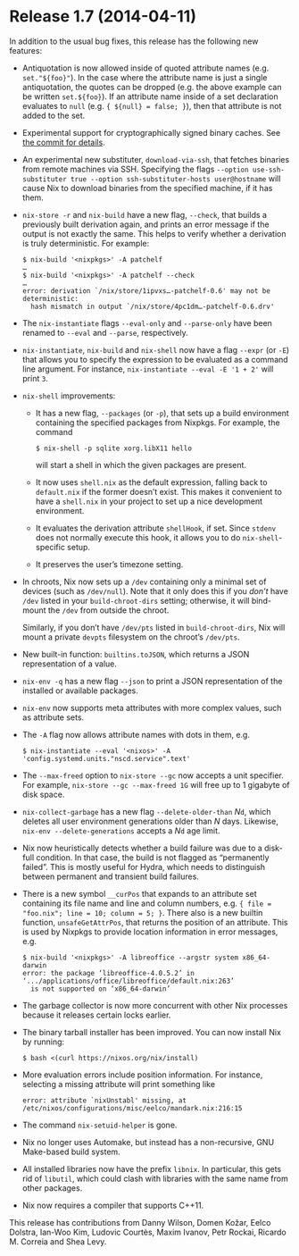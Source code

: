 # Release 1.7 (2014-04-11)

In addition to the usual bug fixes, this release has the following new
features:

  - Antiquotation is now allowed inside of quoted attribute names (e.g.
    `set."${foo}"`). In the case where the attribute name is just a
    single antiquotation, the quotes can be dropped (e.g. the above
    example can be written `set.${foo}`). If an attribute name inside of
    a set declaration evaluates to `null` (e.g. `{ ${null} = false; }`),
    then that attribute is not added to the set.

  - Experimental support for cryptographically signed binary caches. See
    [the commit for
    details](https://github.com/NixOS/nix/commit/0fdf4da0e979f992db75cc17376e455ddc5a96d8).

  - An experimental new substituter, `download-via-ssh`, that fetches
    binaries from remote machines via SSH. Specifying the flags
    `--option
                    use-ssh-substituter true --option ssh-substituter-hosts
                    user@hostname` will cause Nix to download binaries from the
    specified machine, if it has them.

  - `nix-store -r` and `nix-build` have a new flag, `--check`, that
    builds a previously built derivation again, and prints an error
    message if the output is not exactly the same. This helps to verify
    whether a derivation is truly deterministic. For example:
    
        $ nix-build '<nixpkgs>' -A patchelf
        …
        $ nix-build '<nixpkgs>' -A patchelf --check
        …
        error: derivation `/nix/store/1ipvxs…-patchelf-0.6' may not be deterministic:
          hash mismatch in output `/nix/store/4pc1dm…-patchelf-0.6.drv'

  - The `nix-instantiate` flags `--eval-only` and `--parse-only` have
    been renamed to `--eval` and `--parse`, respectively.

  - `nix-instantiate`, `nix-build` and `nix-shell` now have a flag
    `--expr` (or `-E`) that allows you to specify the expression to be
    evaluated as a command line argument. For instance, `nix-instantiate
    --eval -E
                    '1 + 2'` will print `3`.

  - `nix-shell` improvements:
    
      - It has a new flag, `--packages` (or `-p`), that sets up a build
        environment containing the specified packages from Nixpkgs. For
        example, the command
        
            $ nix-shell -p sqlite xorg.libX11 hello
        
        will start a shell in which the given packages are present.
    
      - It now uses `shell.nix` as the default expression, falling back
        to `default.nix` if the former doesn’t exist. This makes it
        convenient to have a `shell.nix` in your project to set up a
        nice development environment.
    
      - It evaluates the derivation attribute `shellHook`, if set. Since
        `stdenv` does not normally execute this hook, it allows you to
        do `nix-shell`-specific setup.
    
      - It preserves the user’s timezone setting.

  - In chroots, Nix now sets up a `/dev` containing only a minimal set
    of devices (such as `/dev/null`). Note that it only does this if you
    *don’t* have `/dev` listed in your `build-chroot-dirs` setting;
    otherwise, it will bind-mount the `/dev` from outside the chroot.
    
    Similarly, if you don’t have `/dev/pts` listed in
    `build-chroot-dirs`, Nix will mount a private `devpts` filesystem on
    the chroot’s `/dev/pts`.

  - New built-in function: `builtins.toJSON`, which returns a JSON
    representation of a value.

  - `nix-env -q` has a new flag `--json` to print a JSON representation
    of the installed or available packages.

  - `nix-env` now supports meta attributes with more complex values,
    such as attribute sets.

  - The `-A` flag now allows attribute names with dots in them, e.g.
    
        $ nix-instantiate --eval '<nixos>' -A 'config.systemd.units."nscd.service".text'

  - The `--max-freed` option to `nix-store --gc` now accepts a unit
    specifier. For example, `nix-store --gc --max-freed
                    1G` will free up to 1 gigabyte of disk space.

  - `nix-collect-garbage` has a new flag `--delete-older-than` *N*`d`,
    which deletes all user environment generations older than *N* days.
    Likewise, `nix-env
                    --delete-generations` accepts a *N*`d` age limit.

  - Nix now heuristically detects whether a build failure was due to a
    disk-full condition. In that case, the build is not flagged as
    “permanently failed”. This is mostly useful for Hydra, which needs
    to distinguish between permanent and transient build failures.

  - There is a new symbol `__curPos` that expands to an attribute set
    containing its file name and line and column numbers, e.g. `{ file =
    "foo.nix"; line = 10;
                    column = 5; }`. There also is a new builtin function,
    `unsafeGetAttrPos`, that returns the position of an attribute. This
    is used by Nixpkgs to provide location information in error
    messages, e.g.
    
        $ nix-build '<nixpkgs>' -A libreoffice --argstr system x86_64-darwin
        error: the package ‘libreoffice-4.0.5.2’ in ‘.../applications/office/libreoffice/default.nix:263’
          is not supported on ‘x86_64-darwin’

  - The garbage collector is now more concurrent with other Nix
    processes because it releases certain locks earlier.

  - The binary tarball installer has been improved. You can now install
    Nix by running:
    
        $ bash <(curl https://nixos.org/nix/install)

  - More evaluation errors include position information. For instance,
    selecting a missing attribute will print something like
    
        error: attribute `nixUnstabl' missing, at /etc/nixos/configurations/misc/eelco/mandark.nix:216:15

  - The command `nix-setuid-helper` is gone.

  - Nix no longer uses Automake, but instead has a non-recursive, GNU
    Make-based build system.

  - All installed libraries now have the prefix `libnix`. In particular,
    this gets rid of `libutil`, which could clash with libraries with
    the same name from other packages.

  - Nix now requires a compiler that supports C++11.

This release has contributions from Danny Wilson, Domen Kožar, Eelco
Dolstra, Ian-Woo Kim, Ludovic Courtès, Maxim Ivanov, Petr Rockai,
Ricardo M. Correia and Shea Levy.
